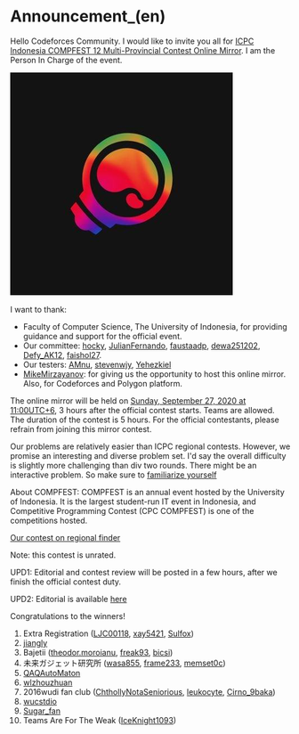 # Announcement_(en)

Hello Codeforces Community. I would like to invite you all for [ICPC Indonesia COMPFEST 12 Multi-Provincial Contest Online Mirror](https://codeforces.com/contests/1425). I am the Person In Charge of the event. 

![compfestlogo](images/88b08f638596aeda8840ec8d7e5dd9944c17286a.jpg)

I want to thank: 

 * Faculty of Computer Science, The University of Indonesia, for providing guidance and support for the official event.
* Our committee: [hocky](https://codeforces.com/profile/hocky "Master hocky"), [JulianFernando](https://codeforces.com/profile/JulianFernando "Master JulianFernando"), [faustaadp](https://codeforces.com/profile/faustaadp "International Master faustaadp"), [dewa251202](https://codeforces.com/profile/dewa251202 "Expert dewa251202"), [Defy_AK12](https://codeforces.com/profile/Defy_AK12 "Newbie Defy_AK12"), [faishol27](https://codeforces.com/profile/faishol27 "Specialist faishol27").
* Our testers: [AMnu](https://codeforces.com/profile/AMnu "Expert AMnu"), [stevenwjy](https://codeforces.com/profile/stevenwjy "Master stevenwjy"), [Yehezkiel](https://codeforces.com/profile/Yehezkiel "Master Yehezkiel")
* [MikeMirzayanov](https://codeforces.com/profile/MikeMirzayanov "Headquarters, MikeMirzayanov"): for giving us the opportunity to host this online mirror. Also, for Codeforces and Polygon platform.

The online mirror will be held on [Sunday, September 27, 2020 at 11:00UTC+6](https://codeforces.com/https://www.timeanddate.com/worldclock/fixedtime.html?day=27&month=9&year=2020&hour=8&min=0&sec=0&p1=166), 3 hours after the official contest starts. Teams are allowed. The duration of the contest is 5 hours. For the official contestants, please refrain from joining this mirror contest.

Our problems are relatively easier than ICPC regional contests. However, we promise an interesting and diverse problem set. I'd say the overall difficulty is slightly more challenging than div two rounds. There might be an interactive problem. So make sure to [familiarize yourself](https://codeforces.com/blog/entry/45307)

About COMPFEST: COMPFEST is an annual event hosted by the University of Indonesia. It is the largest student-run IT event in Indonesia, and Competitive Programming Contest (CPC COMPFEST) is one of the competitions hosted. 

[Our contest on regional finder](https://codeforces.com/https://icpc.global/regionals/finder/Indonesia-COMPFEST-Multi-Provincial-2020) 

Note: this contest is unrated.

UPD1: Editorial and contest review will be posted in a few hours, after we finish the official contest duty.

UPD2: Editorial is available [here](Tutorial_(en).md)

Congratulations to the winners!

 1. Extra Registration ([LJC00118](https://codeforces.com/profile/LJC00118 "Grandmaster LJC00118"), [xay5421](https://codeforces.com/profile/xay5421 "Grandmaster xay5421"), [Sulfox](https://codeforces.com/profile/Sulfox "International Grandmaster Sulfox"))
2. [jiangly](https://codeforces.com/profile/jiangly "Legendary Grandmaster jiangly")
3. Bajetii ([theodor.moroianu](https://codeforces.com/profile/theodor.moroianu "Master theodor.moroianu"), [freak93](https://codeforces.com/profile/freak93 "International Grandmaster freak93"), [bicsi](https://codeforces.com/profile/bicsi "International Grandmaster bicsi"))
4. 未来ガジェット研究所 ([wasa855](https://codeforces.com/profile/wasa855 "International Master wasa855"), [frame233](https://codeforces.com/profile/frame233 "International Master frame233"), [memset0c](https://codeforces.com/profile/memset0c "Grandmaster memset0c"))
5. [QAQAutoMaton](https://codeforces.com/profile/QAQAutoMaton "International Grandmaster QAQAutoMaton")
6. [wlzhouzhuan](https://codeforces.com/profile/wlzhouzhuan "Master wlzhouzhuan")
7. 2016wudi fan club ([ChthollyNotaSeniorious](https://codeforces.com/profile/ChthollyNotaSeniorious "Candidate Master ChthollyNotaSeniorious"), [leukocyte](https://codeforces.com/profile/leukocyte "Newbie leukocyte"), [Cirno_9baka](https://codeforces.com/profile/Cirno_9baka "International Grandmaster Cirno_9baka"))
8. [wucstdio](https://codeforces.com/profile/wucstdio "International Grandmaster wucstdio")
9. [Sugar_fan](https://codeforces.com/profile/Sugar_fan "International Grandmaster Sugar_fan")
10. Teams Are For The Weak ([IceKnight1093](https://codeforces.com/profile/IceKnight1093 "Master IceKnight1093"))
